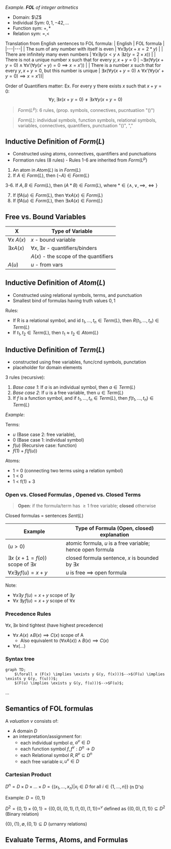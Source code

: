 *Example. **FOL** of integer aritmetics*
- Domain: $\Z$
- Individual Sym: $0, 1, -42, ...$
- Function sym: $+, *$
- Relation sym: $=, <$

Translation from English sentences to FOL formula: 
| English | FOL formula |
|---|---|
| The sum of any number with itself is even | $\forall x \exists y (x+x=2*y)$ |
| There are infinitely many even numbers | $\forall x \exists y (x<y \wedge \exists z(y=2 \times x))$ |
| There is not a unique number x such that for every $y, x+y=0$ | $\neg \exists x (\forall y(x+y=0) \wedge \forall x'(\forall y(x'+y)=0 \implies x=x'))$ |
| There is a number $x$ such that for every $y, x+y=0$, but this number is unique | $\exists x(\forall y(x+y=0) \wedge \forall x'(\forall y(x'+y=0) \implies x=x'))$|

Order of Quantifiers matter: Ex. For every y there exists $x$ such that $x+y=0$: 
$$\forall y, \exists x (x+y=0) \neq \exists x \forall y (x+y=0)$$

> $Form(L^p)$: 6 rules, (prop. symbols, connectives, pucntuatiion "()")

> $Form(L)$: individual symbols, function symbols, relational symbols, variables, connectives, quantifiers, punctuation "()", ","

## Inductive Definition of $Form(L)$
- Constructed using atoms, connectives, quantifiers and punctuations 
- Formation rules (8 rules) - Rules 1-6 are inherited from $Form(L^p)$
1. An atom in $Atom(L)$ is in $Form(L)$
2. If $A \in Form(L)$, then $(\neg A) \in Form(L)$

3-6. If $A,B \in Form(L)$, then $(A*B) \in Form(L)$, where $*\in\{\wedge ,\vee , \implies ,\iff \}$

7. If $If A(u)\in Form(L)$, then $\forall xA(x) \in Form(L)$
8. If $If A(u)\in Form(L)$, then $\exists xA(x) \in Form(L)$

## Free vs. Bound Variables
| X | Type of Variable |
|---|---|
| $\forall x$ $A(x)$ | $x$ - bound variable |
| $\exists xA(x)$ | $\forall x, \exists x$  - quantifiers/binders |
| | $A(x)$ - the scope of the quantifiers |
| $A(u)$ | $u$ - from vars |

## Inductive Definition of $Atom(L)$
- Constructed using relational symbols, terms, and punctuation
- Smallest bind of formulas having truth values $0, 1$

Rules: 
- If R is a relational symbol, and id $t_1,...,t_n\in Term(L)$, then $R( t_1,...,t_n ) \in Term(L)$
- If $t_1,t_2 \in Term(L)$, then $t_1 \approx t_2 \in Atom(L)$

## Inductive Definition of $Term(L)$
- constructed using free variables, func/cnd symbols, punctation 
- placeholder for domain elements 

3 rules (recursive): 
1. *Base case 1*: If $a$ is an individual symbol, then $a \in Term(L)$
2. *Base case 2*: If $u$ is a free variable, then $u \in Term(L)$
3. If $f$ is a function symbol, and if $t_1,...,t_n \in Term(L)$, then $f( t_1,...,t_n ) \in Term(L)$

*Example*: 

Terms: 
- $u$ (Base case 2: free variable), 
- $0$ (Base case 1: individual symbol)
- $f(u)$ (Recursive case: function)
- $f(1)+f(f(u))$

Atoms: 
- 1 = 0 (connecting two terms using a relation symbol)
- 1 < 0
- 1 < f(1) + 3

### Open vs. Closed Formulas , Opened vs. Closed Terms
> **Open**: if the formula/term has $\geq 1$ free variable; **closed** otherwise

Closed formulas = sentences $Sent(L)$

| Example | Type of Formula (Open, closed) explanation |
|---|---|
| $(u> 0)$ | atomic formula, $u$ is a free variable; hence open formula |
| $\exists x$ $(x + 1 = f(o))$ scope of $\exists x$ | closed formula sentence, $x$ is bounded by $\exists x$ |
| $\forall x \exists y f(u)=x+y$ | $u$ is free $\implies$ open formula |

Note: 
- $\forall x \exists y$ $f(u)=x+y$ scope of $\exists y$
- $\forall x$ $\exists y f(u)=x+y$ scope of $\forall x$

### Precedence Rules
$\forall x, \exists x$ bind tightest (have highest precedence)
- $\forall x$ $A(x)$ $\wedge B(x) \implies C(x)$ scope of A
  - Also equivalent to $(\forall x A(x)) \wedge B(x) \implies C(x)$
- $\forall x(...)$

### Syntax tree 

```mermaid
graph TD;
    $\forall x (F(x) \implies \exists y G(y, f(x)))$-->$(F(u) \implies \exists y G(y, f(u)))$;
    $(F(u) \implies \exists y G(y, f(u)))$-->$F(u)$;
```
...

## Semantics of FOL formulas
A *valuation* $v$ consists of: 
- A domain $D$
- an interpretation/assignment for: 
  - each individual symbol $a$, $a^v \in D$
  - each function symbol $f, f^v: D^n \to D$
  - each Relational symbol $R, R^v \subseteq D^n$
  - each free variable $u, u^v \in D$

### Cartesian Product 
$D^n = D \times D \times ... \times D = \{ (x_1,...,x_n) | x_i \in D \text{ for all } i \in\{ 1, ..., n\}\}$ (n D's)

Example: $D=\{0,1\}$ 

$D^2=\{0,1\} \times \{0,1\} = \{(0,0), (0,1), (1,0), (1,1)\} =^v$ defined as $\{ (0,0), (1,1)\} \subseteq D^2$ (Binary relation)

$\{0\}, \{1\}, \emptyset , \{0,1\} \subseteq D$ (urnanry relations)

## Evaluate Terms, Atoms, and Formulas

